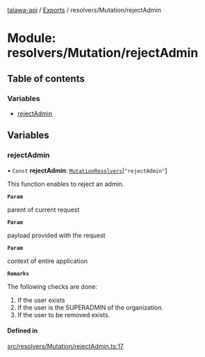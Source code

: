 [talawa-api](../README.md) / [Exports](../modules.md) / resolvers/Mutation/rejectAdmin

# Module: resolvers/Mutation/rejectAdmin

## Table of contents

### Variables

- [rejectAdmin](resolvers_Mutation_rejectAdmin.md#rejectadmin)

## Variables

### rejectAdmin

• `Const` **rejectAdmin**: [`MutationResolvers`](types_generatedGraphQLTypes.md#mutationresolvers)[``"rejectAdmin"``]

This function enables to reject an admin.

**`Param`**

parent of current request

**`Param`**

payload provided with the request

**`Param`**

context of entire application

**`Remarks`**

The following checks are done:
1. If the user exists
2. If the user is the SUPERADMIN of the organization.
3. If the user to be removed exists.

#### Defined in

[src/resolvers/Mutation/rejectAdmin.ts:17](https://github.com/PalisadoesFoundation/talawa-api/blob/7fc03c3/src/resolvers/Mutation/rejectAdmin.ts#L17)
